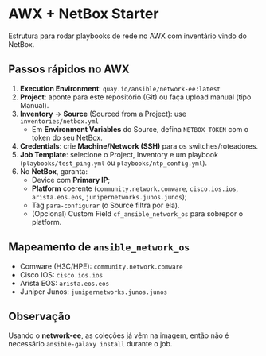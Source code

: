 # AWX + NetBox Starter

Estrutura para rodar playbooks de rede no AWX com inventário vindo do NetBox.

## Passos rápidos no AWX
1. **Execution Environment**: `quay.io/ansible/network-ee:latest`
2. **Project**: aponte para este repositório (Git) ou faça upload manual (tipo Manual).
3. **Inventory** → **Source** (Sourced from a Project): use `inventories/netbox.yml`
   - Em **Environment Variables** do Source, defina `NETBOX_TOKEN` com o token do seu NetBox.
4. **Credentials**: crie **Machine/Network (SSH)** para os switches/roteadores.
5. **Job Template**: selecione o Project, Inventory e um playbook (`playbooks/test_ping.yml` ou `playbooks/ntp_config.yml`).
6. No **NetBox**, garanta:
   - Device com **Primary IP**;
   - **Platform** coerente (`community.network.comware`, `cisco.ios.ios`, `arista.eos.eos`, `junipernetworks.junos.junos`);
   - Tag `para-configurar` (o Source filtra por ela).
   - (Opcional) Custom Field `cf_ansible_network_os` para sobrepor o platform.

## Mapeamento de `ansible_network_os`
- Comware (H3C/HPE): `community.network.comware`
- Cisco IOS: `cisco.ios.ios`
- Arista EOS: `arista.eos.eos`
- Juniper Junos: `junipernetworks.junos.junos`

## Observação
Usando o **network-ee**, as coleções já vêm na imagem, então não é necessário `ansible-galaxy install` durante o job.
